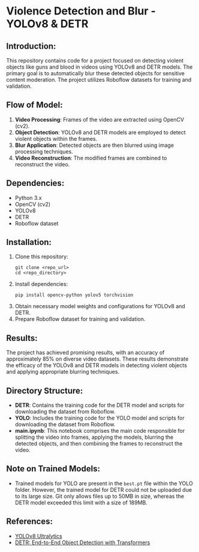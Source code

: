 # Violence Detection and Blur - YOLOv8 & DETR

## Introduction:
This repository contains code for a project focused on detecting violent objects like guns and blood in videos using YOLOv8 and DETR models. The primary goal is to automatically blur these detected objects for sensitive content moderation. The project utilizes Roboflow datasets for training and validation.

## Flow of Model:
1. **Video Processing**: Frames of the video are extracted using OpenCV (cv2).
2. **Object Detection**: YOLOv8 and DETR models are employed to detect violent objects within the frames.
3. **Blur Application**: Detected objects are then blurred using image processing techniques.
4. **Video Reconstruction**: The modified frames are combined to reconstruct the video.

## Dependencies:
- Python 3.x
- OpenCV (cv2)
- YOLOv8
- DETR
- Roboflow dataset

## Installation:
1. Clone this repository:
   ```
   git clone <repo_url>
   cd <repo_directory>
   ```
2. Install dependencies:
   ```
   pip install opencv-python yolov5 torchvision
   ```
3. Obtain necessary model weights and configurations for YOLOv8 and DETR.
4. Prepare Roboflow dataset for training and validation.

## Results:
The project has achieved promising results, with an accuracy of approximately 85% on diverse video datasets. These results demonstrate the efficacy of the YOLOv8 and DETR models in detecting violent objects and applying appropriate blurring techniques.

## Directory Structure:
- **DETR**: Contains the training code for the DETR model and scripts for downloading the dataset from Roboflow.
- **YOLO**: Includes the training code for the YOLO model and scripts for downloading the dataset from Roboflow.
- **main.ipynb**: This notebook comprises the main code responsible for splitting the video into frames, applying the models, blurring the detected objects, and then combining the frames to reconstruct the video.

## Note on Trained Models:
- Trained models for YOLO are present in the `best.pt` file within the YOLO folder. However, the trained model for DETR could not be uploaded due to its large size. Git only allows files up to 50MB in size, whereas the DETR model exceeded this limit with a size of 189MB.

## References:
- [YOLOv8 Ultralytics](https://github.com/ultralytics/YOLOv8)
- [DETR: End-to-End Object Detection with Transformers](https://github.com/facebookresearch/detr)

